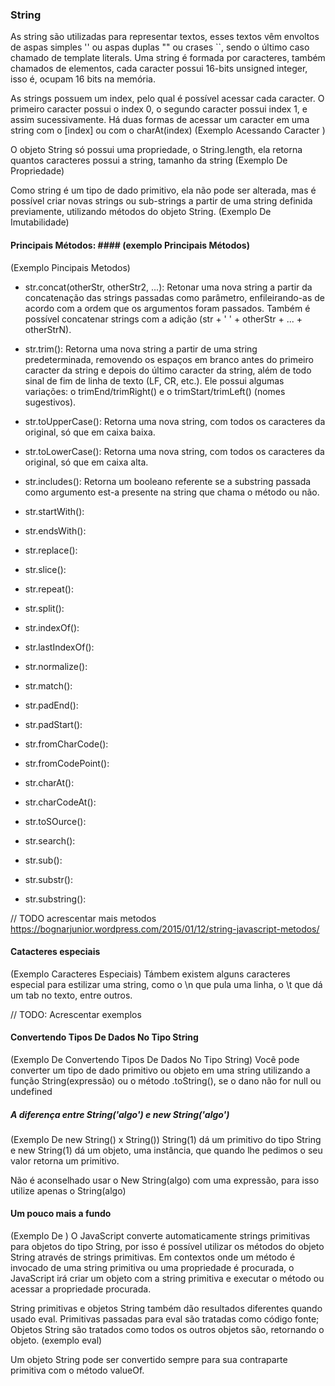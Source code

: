 ### String ###

As string são utilizadas para representar textos, esses textos vêm envoltos de aspas simples '' ou aspas duplas "" ou crases ``, sendo o último caso chamado de template literals. Uma string é formada por caracteres, também chamados de elementos, cada caracter possui 16-bits unsigned integer, isso é, ocupam 16 bits na memória.

As strings possuem um index, pelo qual é possível acessar cada caracter. O primeiro caracter possui o index 0, o segundo caracter possui index 1, e assim sucessivamente. Há duas formas de acessar um caracter em uma string com o [index] ou com o charAt(index) 
(Exemplo Acessando Caracter )

O objeto String só possui uma propriedade, o String.length, ela retorna quantos caracteres possui a string, tamanho da string 
(Exemplo De Propriedade)

Como string é um tipo de dado primitivo, ela não pode ser alterada, mas é possível criar novas strings ou sub-strings a partir de uma string definida previamente, utilizando métodos do objeto String.
(Exemplo De Imutabilidade)

#### Principais Métodos: #### (exemplo Principais Métodos)
(Exemplo Pincipais Metodos)
 - str.concat(otherStr, otherStr2, ...): Retonar uma nova string a partir da  concatenação das strings passadas como parâmetro, enfileirando-as de acordo com a ordem que os argumentos foram passados. Também é possível concatenar strings com a adição (str + ' ' + otherStr + ... + otherStrN).

 - str.trim(): Retorna uma nova string a partir de uma string predeterminada, removendo os espaços em branco antes do primeiro caracter da string e depois do último caracter da string, além de todo sinal de fim de linha de texto (LF, CR, etc.). Ele possui algumas variações: o trimEnd/trimRight() e o trimStart/trimLeft() (nomes sugestivos).
 
 - str.toUpperCase(): Retorna uma nova string, com todos os caracteres da original, só que em caixa baixa.

 - str.toLowerCase(): Retorna uma nova string, com todos os caracteres da original, só que em caixa alta.

 - str.includes(): Retorna um booleano referente se a substring passada como argumento est-a presente na string que chama o método ou não.

 - str.startWith():

 - str.endsWith():

 - str.replace():

 - str.slice(): 

 - str.repeat():

 - str.split():

 - str.indexOf():

 - str.lastIndexOf():

 - str.normalize():

 - str.match():

 - str.padEnd():

 - str.padStart():

 - str.fromCharCode():

 - str.fromCodePoint():

 - str.charAt():

 - str.charCodeAt():

 - str.toSOurce():

 - str.search():

 - str.sub():

 - str.substr():

 - str.substring():

// TODO acrescentar mais metodos https://bognarjunior.wordpress.com/2015/01/12/string-javascript-metodos/

#### Catacteres especiais ####
(Exemplo Caracteres Especiais)
Támbem existem alguns caracteres especial para estilizar uma string, como o \n que pula uma linha, o \t que dá um tab no texto, entre outros.

// TODO: Acrescentar exemplos

#### Convertendo Tipos De Dados No Tipo String ####
(Exemplo De Convertendo Tipos De Dados No Tipo String)
Você pode converter um tipo de dado primitivo ou objeto em uma string utilizando a função String(expressão) ou o método .toString(), se o dano não for null ou undefined


##### A diferença entre String('algo') e new String('algo') #####
(Exemplo De new String() x String())
String(1) dá um primitivo do tipo String e new String(1) dá um objeto, uma instância, que quando lhe pedimos o seu valor retorna um primitivo.

Não é aconselhado usar o New String(algo) com uma expressão, para isso utilize apenas o String(algo)


#### Um pouco mais a fundo ####
(Exemplo De )
 O JavaScript converte automaticamente strings primitivas para objetos do tipo String, por isso é possível utilizar os métodos do objeto String através de strings primitivas.  Em contextos onde um método é invocado de uma string primitiva ou uma propriedade é procurada, o JavaScript irá criar um objeto com a string primitiva e executar o método ou acessar a propriedade procurada.

 String primitivas e objetos String também dão resultados diferentes quando usado eval. Primitivas passadas para eval são tratadas como código fonte; Objetos String são tratados como todos os outros objetos são, retornando o objeto. (exemplo eval)

 Um objeto String pode ser convertido sempre para sua contraparte primitiva com o método valueOf.


